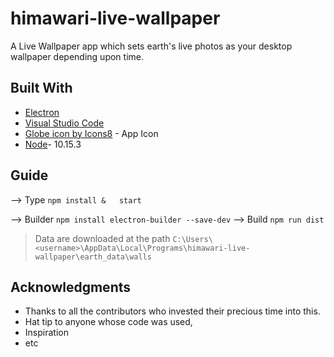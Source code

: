 # himawari-live-wallpaper

A Live Wallpaper app which sets earth's live photos as your desktop wallpaper depending upon time.

## Built With

* [Electron](https://electronjs.org/)
* [Visual Studio Code](https://code.visualstudio.com/)
* [Globe icon by Icons8](https://icons8.com/icon/110565/globe) - App Icon
* [Node](https://nodejs.org/en/)- 10.15.3

## Guide

--> Type ```npm install &   start```

--> Builder ```npm install electron-builder --save-dev```
--> Build ```npm run dist```            
> Data are downloaded at the path `C:\Users\<username>\AppData\Local\Programs\himawari-live-wallpaper\earth_data\walls`

## Acknowledgments

* Thanks to all the contributors who invested their precious time into this.
* Hat tip to anyone whose code was used,
* Inspiration
* etc

